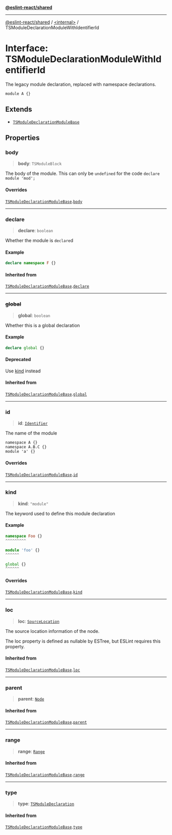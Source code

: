 [**@eslint-react/shared**](../../README.md)

***

[@eslint-react/shared](../../README.md) / [\<internal\>](../README.md) / TSModuleDeclarationModuleWithIdentifierId

# Interface: TSModuleDeclarationModuleWithIdentifierId

The legacy module declaration, replaced with namespace declarations.
```
module A {}
```

## Extends

- [`TSModuleDeclarationModuleBase`](TSModuleDeclarationModuleBase.md)

## Properties

### body

> **body**: `TSModuleBlock`

The body of the module.
This can only be `undefined` for the code `declare module 'mod';`

#### Overrides

[`TSModuleDeclarationModuleBase`](TSModuleDeclarationModuleBase.md).[`body`](TSModuleDeclarationModuleBase.md#body)

***

### declare

> **declare**: `boolean`

Whether the module is `declare`d

#### Example

```ts
declare namespace F {}
```

#### Inherited from

[`TSModuleDeclarationModuleBase`](TSModuleDeclarationModuleBase.md).[`declare`](TSModuleDeclarationModuleBase.md#declare)

***

### ~~global~~

> **global**: `boolean`

Whether this is a global declaration

#### Example

```ts
declare global {}
```

#### Deprecated

Use [kind](TSModuleDeclarationBase.md#kind) instead

#### Inherited from

[`TSModuleDeclarationModuleBase`](TSModuleDeclarationModuleBase.md).[`global`](TSModuleDeclarationModuleBase.md#global)

***

### id

> **id**: [`Identifier`](Identifier.md)

The name of the module
```
namespace A {}
namespace A.B.C {}
module 'a' {}
```

#### Overrides

[`TSModuleDeclarationModuleBase`](TSModuleDeclarationModuleBase.md).[`id`](TSModuleDeclarationModuleBase.md#id)

***

### kind

> **kind**: `"module"`

The keyword used to define this module declaration

#### Example

```ts
namespace Foo {}
^^^^^^^^^

module 'foo' {}
^^^^^^

global {}
^^^^^^
```

#### Overrides

[`TSModuleDeclarationModuleBase`](TSModuleDeclarationModuleBase.md).[`kind`](TSModuleDeclarationModuleBase.md#kind)

***

### loc

> **loc**: [`SourceLocation`](SourceLocation.md)

The source location information of the node.

The loc property is defined as nullable by ESTree, but ESLint requires this property.

#### Inherited from

[`TSModuleDeclarationModuleBase`](TSModuleDeclarationModuleBase.md).[`loc`](TSModuleDeclarationModuleBase.md#loc)

***

### parent

> **parent**: [`Node`](../type-aliases/Node.md)

#### Inherited from

[`TSModuleDeclarationModuleBase`](TSModuleDeclarationModuleBase.md).[`parent`](TSModuleDeclarationModuleBase.md#parent)

***

### range

> **range**: [`Range`](../type-aliases/Range.md)

#### Inherited from

[`TSModuleDeclarationModuleBase`](TSModuleDeclarationModuleBase.md).[`range`](TSModuleDeclarationModuleBase.md#range)

***

### type

> **type**: [`TSModuleDeclaration`](../enumerations/AST_NODE_TYPES.md#tsmoduledeclaration)

#### Inherited from

[`TSModuleDeclarationModuleBase`](TSModuleDeclarationModuleBase.md).[`type`](TSModuleDeclarationModuleBase.md#type)
